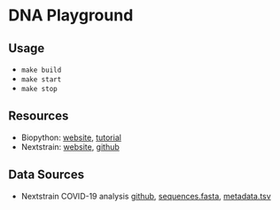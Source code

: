 # DNA Playground

## Usage
* `make build`
* `make start`
* `make stop`

## Resources
* Biopython: [website](https://biopython.org), [tutorial](http://biopython.org/DIST/docs/tutorial/Tutorial.html)
* Nextstrain: [website](https://nextstrain.org), [github](https://github.com/nextstrain)

## Data Sources
* Nextstrain COVID-19 analysis [github](https://github.com/nextstrain/ncov), [sequences.fasta](https://raw.githubusercontent.com/nextstrain/ncov/master/example_data/sequences.fasta), [metadata.tsv](https://raw.githubusercontent.com/nextstrain/ncov/master/data/metadata.tsv)
